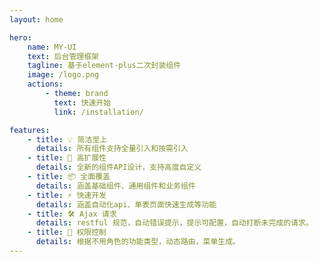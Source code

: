```yaml
---
layout: home

hero:
    name: MY-UI
    text: 后台管理框架
    tagline: 基于element-plus二次封装组件
    image: /logo.png
    actions:
        - theme: brand
          text: 快速开始
          link: /installation/

features:
    - title: 💡 简洁至上
      details: 所有组件支持全量引入和按需引入
    - title: 🔩 高扩展性
      details: 全新的组件API设计，支持高度自定义
    - title: 📦 全面覆盖
      details: 涵盖基础组件、通用组件和业务组件
    - title: ⚡️ 快速开发
      details: 涵盖自动化api、单表页面快速生成等功能
    - title: 🛠️ Ajax 请求
      details: restful 规范，自动错误提示，提示可配置，自动打断未完成的请求。
    - title: 🔑 权限控制
      details: 根据不用角色的功能类型，动态路由，菜单生成。
---
```

